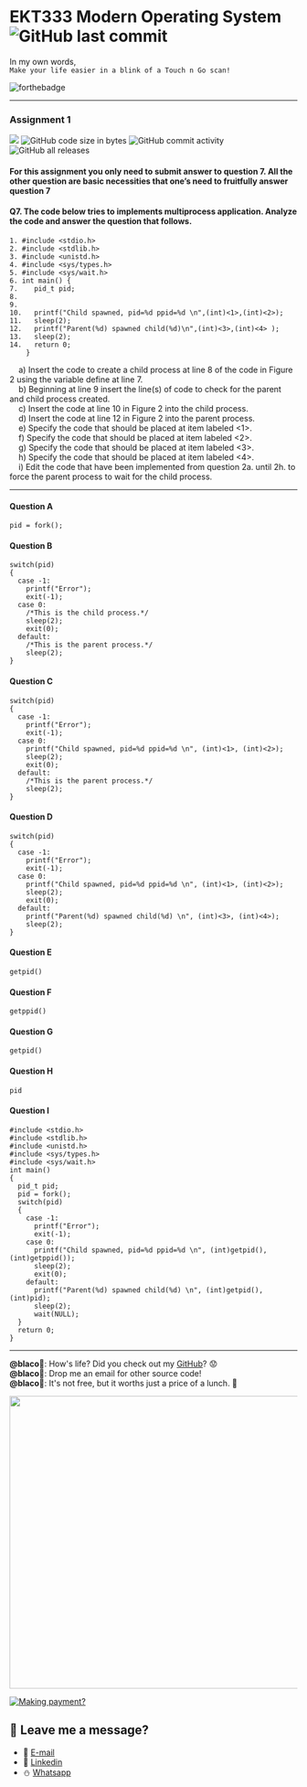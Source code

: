 # EKT333 Modern Operating System  ![GitHub last commit](https://img.shields.io/github/last-commit/ehong-w/mos333-asg1-dump?style=for-the-badge)

In my own words,\
`Make your life easier in a blink of a Touch n Go scan!`

![forthebadge](https://forthebadge.com/images/badges/powered-by-electricity.svg)

---
### Assignment 1
![](https://img.shields.io/badge/score-16%2F20-brightgreen)
![GitHub code size in bytes](https://img.shields.io/github/languages/code-size/ehong-w/mos333-asg1-dump)
![GitHub commit activity](https://img.shields.io/github/commit-activity/m/ehong-w/mos333-asg1-dump)
![GitHub all releases](https://img.shields.io/github/downloads/ehong-w/mos333-asg1-dump/total)

#### For this assignment you only need to submit answer to question 7. All the other question are basic necessities that one’s need to fruitfully answer question 7

#### Q7. The code below tries to implements multiprocess application. Analyze the code and answer the question that follows.

```
1. #include <stdio.h>
2. #include <stdlib.h>
3. #include <unistd.h>
4. #include <sys/types.h>
5. #include <sys/wait.h>
6. int main() {
7.    pid_t pid;
8.
9.
10.   printf("Child spawned, pid=%d ppid=%d \n",(int)<1>,(int)<2>);
11.   sleep(2);
12.   printf("Parent(%d) spawned child(%d)\n",(int)<3>,(int)<4> );
13.   sleep(2);
14.   return 0;
    }
```

&nbsp;&nbsp;&nbsp;&nbsp;a) Insert the code to create a child process at line 8 of the code in Figure 2 using the variable define at line 7.\
&nbsp;&nbsp;&nbsp;&nbsp;b) Beginning at line 9 insert the line(s) of code to check for the parent and child process created.\
&nbsp;&nbsp;&nbsp;&nbsp;c) Insert the code at line 10 in Figure 2 into the child process.\
&nbsp;&nbsp;&nbsp;&nbsp;d) Insert the code at line 12 in Figure 2 into the parent process.\
&nbsp;&nbsp;&nbsp;&nbsp;e) Specify the code that should be placed at item labeled <1>.\
&nbsp;&nbsp;&nbsp;&nbsp;f) Specify the code that should be placed at item labeled <2>.\
&nbsp;&nbsp;&nbsp;&nbsp;g) Specify the code that should be placed at item labeled <3>.\
&nbsp;&nbsp;&nbsp;&nbsp;h) Specify the code that should be placed at item labeled <4>.\
&nbsp;&nbsp;&nbsp;&nbsp;i) Edit the code that have been implemented from question 2a. until 2h. to force the parent process to wait for the child process.

---

#### Question A
```
pid = fork();
```
#### Question B
```
switch(pid)
{
  case -1:
    printf("Error");
    exit(-1);
  case 0:
    /*This is the child process.*/
    sleep(2);
    exit(0);
  default:
    /*This is the parent process.*/
    sleep(2);
}
```
#### Question C
```
switch(pid)
{
  case -1:
    printf("Error");
    exit(-1);
  case 0:
    printf("Child spawned, pid=%d ppid=%d \n", (int)<1>, (int)<2>);
    sleep(2);
    exit(0);
  default:
    /*This is the parent process.*/
    sleep(2);
}
```
#### Question D
```
switch(pid)
{
  case -1:
    printf("Error");
    exit(-1);
  case 0:
    printf("Child spawned, pid=%d ppid=%d \n", (int)<1>, (int)<2>);
    sleep(2);
    exit(0);
  default:
    printf("Parent(%d) spawned child(%d) \n", (int)<3>, (int)<4>);
    sleep(2);
}
```
#### Question E
```
getpid()
```
#### Question F
```
getppid()
```
#### Question G
```
getpid()
```
#### Question H
```
pid
```
#### Question I
```
#include <stdio.h>
#include <stdlib.h>
#include <unistd.h>
#include <sys/types.h>
#include <sys/wait.h>
int main()
{
  pid_t pid;
  pid = fork();
  switch(pid)
  {
    case -1:
      printf("Error");
      exit(-1);
    case 0:
      printf("Child spawned, pid=%d ppid=%d \n", (int)getpid(), (int)getppid());
      sleep(2);
      exit(0);
    default:
      printf("Parent(%d) spawned child(%d) \n", (int)getpid(), (int)pid);
      sleep(2);
      wait(NULL);
  }
  return 0;
}
```

---

**@blaco**🐏: How's life? Did you check out my [GitHub](https://github.com/ehong-w/)? 😟\
**@blaco**🐏: Drop me an email for other source code!\
**@blaco**🐏: It's not free, but it worths just a price of a lunch. 🥗

<p>
  <img width="512" src="https://user-images.githubusercontent.com/68590570/113911631-c52ca900-980c-11eb-8946-19ce84f84c40.png">
</p>

[![Making payment?](https://user-images.githubusercontent.com/68590570/114394215-87919c80-9bcd-11eb-8d1e-a3508103cb4c.png)](https://forms.gle/mWXAyu7cBDajXBei7)

## 🧸 **Leave me a message?**
- 🍺 [E-mail](mailto:ehong.w@gmail.com?subject=[GitHub]%20Problem%20Description)
- 🧺 [Linkedin](https://www.linkedin.com/in/ehong-w/)
- ⛄ [Whatsapp]()
